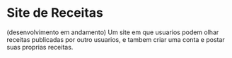 # Site de Receitas
(desenvolvimento em andamento)
Um site em que usuarios podem olhar receitas publicadas por outro usuarios, e tambem criar uma conta e postar suas proprias receitas.
